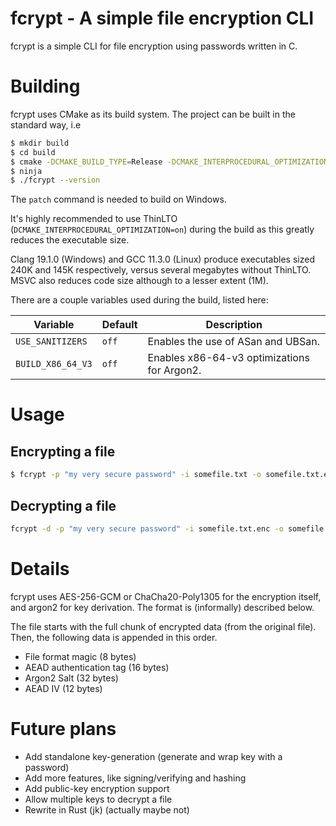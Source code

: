 # fcrypt - A simple file encryption CLI
fcrypt is a simple CLI for file encryption using passwords written in C. 

# Building
fcrypt uses CMake as its build system. The project can be built in the standard way, i.e
```sh
$ mkdir build
$ cd build
$ cmake -DCMAKE_BUILD_TYPE=Release -DCMAKE_INTERPROCEDURAL_OPTIMIZATION=on -G Ninja ..
$ ninja
$ ./fcrypt --version
```

The `patch` command is needed to build on Windows.

It's highly recommended to use ThinLTO (`DCMAKE_INTERPROCEDURAL_OPTIMIZATION=on`) during the build as this greatly reduces the executable size. 

Clang 19.1.0 (Windows) and GCC 11.3.0 (Linux) produce executables sized 240K and 145K respectively, versus several megabytes without ThinLTO. MSVC also reduces code size although to a lesser extent (1M).

There are a couple variables used during the build, listed here:

| Variable          | Default | Description                                 |
|-------------------|---------|---------------------------------------------|
| `USE_SANITIZERS`  | `off`    | Enables the use of ASan and UBSan.          |
| `BUILD_X86_64_V3` | `off`   | Enables x86-64-v3 optimizations for Argon2. |


# Usage
## Encrypting a file
```sh
$ fcrypt -p "my very secure password" -i somefile.txt -o somefile.txt.enc
```

## Decrypting a file
```sh
fcrypt -d -p "my very secure password" -i somefile.txt.enc -o somefile.txt.dec
```

# Details   

fcrypt uses AES-256-GCM or ChaCha20-Poly1305 for the encryption itself, and argon2 for key derivation. The format is (informally) described below.   
   
The file starts with the full chunk of encrypted data (from the original file). Then, the following data is appended in this order. 

- File format magic (8 bytes)
- AEAD authentication tag (16 bytes)
- Argon2 Salt (32 bytes)
- AEAD IV (12 bytes)

# Future plans
- Add standalone key-generation (generate and wrap key with a password)
- Add more features, like signing/verifying and hashing
- Add public-key encryption support
- Allow multiple keys to decrypt a file
- Rewrite in Rust (jk) (actually maybe not)
